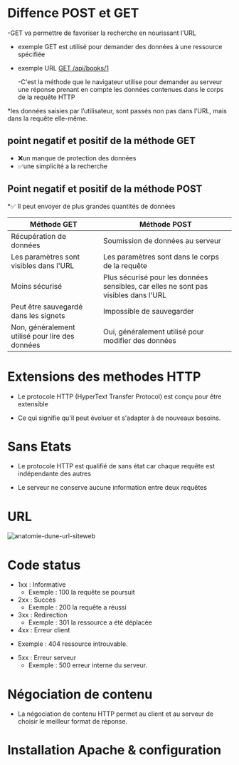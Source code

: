 #  Diffence POST et GET

-GET va permettre de favoriser la recherche en nourissant l'URL

* exemple GET est utilisé pour demander des données à une ressource spécifiée
  
* exemple URL [GET /api/books/1](http://a.com)

   -C'est la méthode que le navigateur utilise pour demander au serveur une réponse prenant en compte les données contenues dans le corps de la requête HTTP

*les données saisies par l’utilisateur, sont passés non pas dans l’URL, mais dans la requête elle-même.
  
 ##  **point negatif et positif de la méthode GET**
    
* ❌un manque de protection des données 
* ✅une simplicité a la recherche

 ##  **Point negatif et positif de la méthode POST**

*✅ Il peut envoyer de plus grandes quantités de données



 | Méthode GET                               | Méthode POST                              |
|-------------------------------------------|-------------------------------------------|
   | Récupération de données                   | Soumission de données au serveur          |
   | Les paramètres sont visibles dans l'URL   | Les paramètres sont dans le corps de la requête |
   | Moins sécurisé | Plus sécurisé pour les données sensibles, car elles ne sont pas visibles dans l'URL |
  | Peut être sauvegardé dans les signets     | Impossible de sauvegarder                 |
  | Non, généralement utilisé pour lire des données | Oui, généralement utilisé pour modifier des données |


# Extensions des methodes HTTP

* Le protocole HTTP (HyperText Transfer Protocol) est conçu pour être extensible
- Ce qui signifie qu'il peut évoluer et s'adapter à de nouveaux besoins.


# Sans Etats

- Le protocole HTTP est qualifié de sans état car chaque requête est indépendante des autres 

- Le serveur ne conserve aucune information entre deux requêtes


 # URL

 
![anatomie-dune-url-siteweb](https://github.com/user-attachments/assets/5b03c6b5-7210-41bf-8080-3ca5f43ade82)

# Code status 

* 1xx : Informative
  - Exemple : 100 la requête se poursuit
* 2xx : Succès
  - Exemple : 200 la requête a réussi
* 3xx : Redirection
  - Exemple : 301 la ressource a été déplacée
*  4xx : Erreur client
  - Exemple : 404 ressource introuvable.
* 5xx : Erreur serveur
  - Exemple : 500  erreur interne du serveur.
 

# Négociation de contenu

* La négociation de contenu HTTP permet au client et au serveur de choisir le meilleur format de réponse.


# Installation Apache & configuration


 


